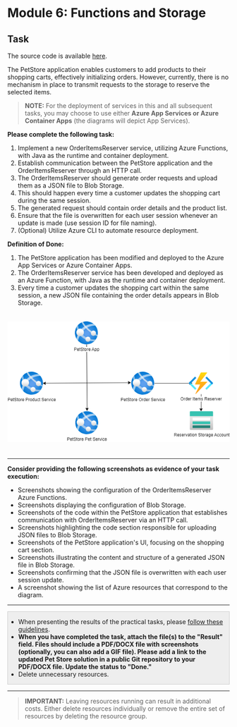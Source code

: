 # Module 6: Functions and Storage

## Task

The source code is available [here](../../../petstore).

The PetStore application enables customers to add products to their shopping carts, effectively initializing orders. However, currently, there is no mechanism in place to transmit requests to the storage to reserve the selected items.

> **NOTE:** For the deployment of services in this and all subsequent tasks, you may choose to use either **Azure App Services or Azure Container Apps** (the diagrams will depict App Services).

**Please complete the following task:**

1. Implement a new OrderItemsReserver service, utilizing Azure Functions, with Java as the runtime and container deployment.
2. Establish communication between the PetStore application and the OrderItemsReserver through an HTTP call.
3. The OrderItemsReserver should generate order requests and upload them as a JSON file to Blob Storage.
4. This should happen every time a customer updates the shopping cart during the same session.
5. The generated request should contain order details and the product list.
6. Ensure that the file is overwritten for each user session whenever an update is made (use session ID for file naming).
7. (Optional) Utilize Azure CLI to automate resource deployment.

**Definition of Done:**

1. The PetStore application has been modified and deployed to the Azure App Services or Azure Container Apps.
2. The OrderItemsReserver service has been developed and deployed as an Azure Function, with Java as the runtime and container deployment.
3. Every time a customer updates the shopping cart within the same session, a new JSON file containing the order details appears in Blob Storage.

<img src="images/scheme.png" width="600" style="margin: 20px 0; display: inline-block;"/>

<hr>

**Consider providing the following screenshots as evidence of your task execution:**

- Screenshots showing the configuration of the OrderItemsReserver Azure Functions.
- Screenshots displaying the configuration of Blob Storage.
- Screenshots of the code within the PetStore application that establishes communication with OrderItemsReserver via an HTTP call.
- Screenshots highlighting the code section responsible for uploading JSON files to Blob Storage.
- Screenshots of the PetStore application's UI, focusing on the shopping cart section.
- Screenshots illustrating the content and structure of a generated JSON file in Blob Storage.
- Screenshots confirming that the JSON file is overwritten with each user session update.
- A screenshot showing the list of Azure resources that correspond to the diagram.

<hr>

<div style="border: 1px solid #ccc; background-color: #eee;">
  <ul>
    <li>When presenting the results of the practical tasks, please <a href="../common/presenting-results/presenting-results.md">follow these guidelines</a>.</li>
    <li><strong>When you have completed the task, attach the file(s) to the "Result" field. Files should include a PDF/DOCX file with screenshots (optionally, you can also add a GIF file). Please add a link to the updated Pet Store solution in a public Git repository to your PDF/DOCX file. Update the status to "Done."</strong></li>
    <li>Delete unnecessary resources.</li>
  </ul>
</div>
<hr>

>**IMPORTANT:** Leaving resources running can result in additional costs. Either delete resources individually or remove the entire set of resources by deleting the resource group.
